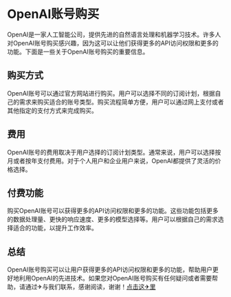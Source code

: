 # OpenAI账号购买

OpenAI是一家人工智能公司，提供先进的自然语言处理和机器学习技术。许多人对OpenAI账号购买感兴趣，因为这可以让他们获得更多的API访问权限和更多的功能。下面是一些关于OpenAI账号购买的重要信息。

## 购买方式

OpenAI账号可以通过官方网站进行购买。用户可以选择不同的订阅计划，根据自己的需求来购买适合的账号类型。购买流程简单方便，用户可以通过网上支付或者其他指定的支付方式来完成购买。

## 费用

OpenAI账号的费用取决于用户选择的订阅计划类型。通常来说，用户可以选择按月或者按年支付费用。对于个人用户和企业用户来说，OpenAI都提供了灵活的价格选择。

## 付费功能

购买OpenAI账号可以获得更多的API访问权限和更多的功能。这些功能包括更多的数据处理量、更快的响应速度、更多的模型选择等。用户可以根据自己的需求选择适合的功能，以提升工作效率。

## 总结

OpenAI账号购买可以让用户获得更多的API访问权限和更多的功能，帮助用户更好地利用OpenAI的先进技术。如果您对OpenAI账号购买有任何疑问或者需要帮助，请通过✈与我们联系，感谢阅读，谢谢！[点击这✈里](https://t.me/lm66bot)